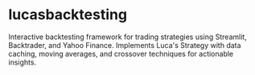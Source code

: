 # lucasbacktesting
Interactive backtesting framework for trading strategies using Streamlit, Backtrader, and Yahoo Finance. Implements Luca's Strategy with data caching, moving averages, and crossover techniques for actionable insights.
